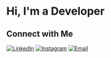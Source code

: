 # Hi, I'm a Developer 

## Connect with Me

[![LinkedIn](https://img.shields.io/badge/LinkedIn-0077B5?style=for-the-badge&logo=linkedin&logoColor=white)](https://www.linkedin.com/in/yasin-taghavi-2b71932a8?utm_source=share&utm_campaign=share_via&utm_content=profile&utm_medium=android_app)
[![Instagram](https://img.shields.io/badge/Instagram-E4405F?style=for-the-badge&logo=instagram&logoColor=white)](https://instagram.com/yasin.tqvi)
[![Email](https://img.shields.io/badge/Gmail-D14836?style=for-the-badge&logo=gmail&logoColor=white)](mailto:yasintaqavi79@gmail.com)

